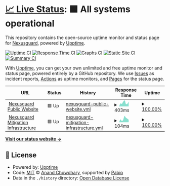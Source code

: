# [📈 Live Status](https://nexusguard.github.io/uptime): <!--live status--> **🟩 All systems operational**

This repository contains the open-source uptime monitor and status page for [Nexusguard](https://www.nexusguard.com), powered by [Upptime](https://github.com/upptime/upptime).

[![Uptime CI](https://github.com/nexusguard/uptime/workflows/Uptime%20CI/badge.svg)](https://github.com/nexusguard/uptime/actions?query=workflow%3A%22Uptime+CI%22)
[![Response Time CI](https://github.com/nexusguard/uptime/workflows/Response%20Time%20CI/badge.svg)](https://github.com/nexusguard/uptime/actions?query=workflow%3A%22Response+Time+CI%22)
[![Graphs CI](https://github.com/nexusguard/uptime/workflows/Graphs%20CI/badge.svg)](https://github.com/nexusguard/uptime/actions?query=workflow%3A%22Graphs+CI%22)
[![Static Site CI](https://github.com/nexusguard/uptime/workflows/Static%20Site%20CI/badge.svg)](https://github.com/nexusguard/uptime/actions?query=workflow%3A%22Static+Site+CI%22)
[![Summary CI](https://github.com/nexusguard/uptime/workflows/Summary%20CI/badge.svg)](https://github.com/nexusguard/uptime/actions?query=workflow%3A%22Summary+CI%22)

With [Upptime](https://upptime.js.org), you can get your own unlimited and free uptime monitor and status page, powered entirely by a GitHub repository. We use [Issues](https://github.com/nexusguard/uptime/issues) as incident reports, [Actions](https://github.com/nexusguard/uptime/actions) as uptime monitors, and [Pages](https://nexusguard.github.io/uptime) for the status page.

<!--start: status pages-->
<!-- This summary is generated by Upptime (https://github.com/upptime/upptime) -->
<!-- Do not edit this manually, your changes will be overwritten -->
<!-- prettier-ignore -->
| URL | Status | History | Response Time | Uptime |
| --- | ------ | ------- | ------------- | ------ |
| <img alt="" src="https://icons.duckduckgo.com/ip3/www.nexusguard.com.ico" height="13"> [Nexusguard Public Website](https://www.nexusguard.com) | 🟩 Up | [nexusguard-public-website.yml](https://github.com/nexusguard/uptime/commits/HEAD/history/nexusguard-public-website.yml) | <details><summary><img alt="Response time graph" src="./graphs/nexusguard-public-website/response-time-week.png" height="20"> 403ms</summary><br><a href="https://nexusguard.github.io/uptime/history/nexusguard-public-website"><img alt="Response time 393" src="https://img.shields.io/endpoint?url=https%3A%2F%2Fraw.githubusercontent.com%2Fnexusguard%2Fuptime%2FHEAD%2Fapi%2Fnexusguard-public-website%2Fresponse-time.json"></a><br><a href="https://nexusguard.github.io/uptime/history/nexusguard-public-website"><img alt="24-hour response time 516" src="https://img.shields.io/endpoint?url=https%3A%2F%2Fraw.githubusercontent.com%2Fnexusguard%2Fuptime%2FHEAD%2Fapi%2Fnexusguard-public-website%2Fresponse-time-day.json"></a><br><a href="https://nexusguard.github.io/uptime/history/nexusguard-public-website"><img alt="7-day response time 403" src="https://img.shields.io/endpoint?url=https%3A%2F%2Fraw.githubusercontent.com%2Fnexusguard%2Fuptime%2FHEAD%2Fapi%2Fnexusguard-public-website%2Fresponse-time-week.json"></a><br><a href="https://nexusguard.github.io/uptime/history/nexusguard-public-website"><img alt="30-day response time 526" src="https://img.shields.io/endpoint?url=https%3A%2F%2Fraw.githubusercontent.com%2Fnexusguard%2Fuptime%2FHEAD%2Fapi%2Fnexusguard-public-website%2Fresponse-time-month.json"></a><br><a href="https://nexusguard.github.io/uptime/history/nexusguard-public-website"><img alt="1-year response time 393" src="https://img.shields.io/endpoint?url=https%3A%2F%2Fraw.githubusercontent.com%2Fnexusguard%2Fuptime%2FHEAD%2Fapi%2Fnexusguard-public-website%2Fresponse-time-year.json"></a></details> | <details><summary><a href="https://nexusguard.github.io/uptime/history/nexusguard-public-website">100.00%</a></summary><a href="https://nexusguard.github.io/uptime/history/nexusguard-public-website"><img alt="All-time uptime 100.00%" src="https://img.shields.io/endpoint?url=https%3A%2F%2Fraw.githubusercontent.com%2Fnexusguard%2Fuptime%2FHEAD%2Fapi%2Fnexusguard-public-website%2Fuptime.json"></a><br><a href="https://nexusguard.github.io/uptime/history/nexusguard-public-website"><img alt="24-hour uptime 100.00%" src="https://img.shields.io/endpoint?url=https%3A%2F%2Fraw.githubusercontent.com%2Fnexusguard%2Fuptime%2FHEAD%2Fapi%2Fnexusguard-public-website%2Fuptime-day.json"></a><br><a href="https://nexusguard.github.io/uptime/history/nexusguard-public-website"><img alt="7-day uptime 100.00%" src="https://img.shields.io/endpoint?url=https%3A%2F%2Fraw.githubusercontent.com%2Fnexusguard%2Fuptime%2FHEAD%2Fapi%2Fnexusguard-public-website%2Fuptime-week.json"></a><br><a href="https://nexusguard.github.io/uptime/history/nexusguard-public-website"><img alt="30-day uptime 100.00%" src="https://img.shields.io/endpoint?url=https%3A%2F%2Fraw.githubusercontent.com%2Fnexusguard%2Fuptime%2FHEAD%2Fapi%2Fnexusguard-public-website%2Fuptime-month.json"></a><br><a href="https://nexusguard.github.io/uptime/history/nexusguard-public-website"><img alt="1-year uptime 100.00%" src="https://img.shields.io/endpoint?url=https%3A%2F%2Fraw.githubusercontent.com%2Fnexusguard%2Fuptime%2FHEAD%2Fapi%2Fnexusguard-public-website%2Fuptime-year.json"></a></details>
| <img alt="" src="https://icons.duckduckgo.com/ip3/www.nexusguard.com.ico" height="13"> [Nexusguard Mitigation Infrastructure](https://www.nexusguard.com) | 🟩 Up | [nexusguard-mitigation-infrastructure.yml](https://github.com/nexusguard/uptime/commits/HEAD/history/nexusguard-mitigation-infrastructure.yml) | <details><summary><img alt="Response time graph" src="./graphs/nexusguard-mitigation-infrastructure/response-time-week.png" height="20"> 104ms</summary><br><a href="https://nexusguard.github.io/uptime/history/nexusguard-mitigation-infrastructure"><img alt="Response time 70" src="https://img.shields.io/endpoint?url=https%3A%2F%2Fraw.githubusercontent.com%2Fnexusguard%2Fuptime%2FHEAD%2Fapi%2Fnexusguard-mitigation-infrastructure%2Fresponse-time.json"></a><br><a href="https://nexusguard.github.io/uptime/history/nexusguard-mitigation-infrastructure"><img alt="24-hour response time 78" src="https://img.shields.io/endpoint?url=https%3A%2F%2Fraw.githubusercontent.com%2Fnexusguard%2Fuptime%2FHEAD%2Fapi%2Fnexusguard-mitigation-infrastructure%2Fresponse-time-day.json"></a><br><a href="https://nexusguard.github.io/uptime/history/nexusguard-mitigation-infrastructure"><img alt="7-day response time 104" src="https://img.shields.io/endpoint?url=https%3A%2F%2Fraw.githubusercontent.com%2Fnexusguard%2Fuptime%2FHEAD%2Fapi%2Fnexusguard-mitigation-infrastructure%2Fresponse-time-week.json"></a><br><a href="https://nexusguard.github.io/uptime/history/nexusguard-mitigation-infrastructure"><img alt="30-day response time 148" src="https://img.shields.io/endpoint?url=https%3A%2F%2Fraw.githubusercontent.com%2Fnexusguard%2Fuptime%2FHEAD%2Fapi%2Fnexusguard-mitigation-infrastructure%2Fresponse-time-month.json"></a><br><a href="https://nexusguard.github.io/uptime/history/nexusguard-mitigation-infrastructure"><img alt="1-year response time 70" src="https://img.shields.io/endpoint?url=https%3A%2F%2Fraw.githubusercontent.com%2Fnexusguard%2Fuptime%2FHEAD%2Fapi%2Fnexusguard-mitigation-infrastructure%2Fresponse-time-year.json"></a></details> | <details><summary><a href="https://nexusguard.github.io/uptime/history/nexusguard-mitigation-infrastructure">100.00%</a></summary><a href="https://nexusguard.github.io/uptime/history/nexusguard-mitigation-infrastructure"><img alt="All-time uptime 100.00%" src="https://img.shields.io/endpoint?url=https%3A%2F%2Fraw.githubusercontent.com%2Fnexusguard%2Fuptime%2FHEAD%2Fapi%2Fnexusguard-mitigation-infrastructure%2Fuptime.json"></a><br><a href="https://nexusguard.github.io/uptime/history/nexusguard-mitigation-infrastructure"><img alt="24-hour uptime 100.00%" src="https://img.shields.io/endpoint?url=https%3A%2F%2Fraw.githubusercontent.com%2Fnexusguard%2Fuptime%2FHEAD%2Fapi%2Fnexusguard-mitigation-infrastructure%2Fuptime-day.json"></a><br><a href="https://nexusguard.github.io/uptime/history/nexusguard-mitigation-infrastructure"><img alt="7-day uptime 100.00%" src="https://img.shields.io/endpoint?url=https%3A%2F%2Fraw.githubusercontent.com%2Fnexusguard%2Fuptime%2FHEAD%2Fapi%2Fnexusguard-mitigation-infrastructure%2Fuptime-week.json"></a><br><a href="https://nexusguard.github.io/uptime/history/nexusguard-mitigation-infrastructure"><img alt="30-day uptime 100.00%" src="https://img.shields.io/endpoint?url=https%3A%2F%2Fraw.githubusercontent.com%2Fnexusguard%2Fuptime%2FHEAD%2Fapi%2Fnexusguard-mitigation-infrastructure%2Fuptime-month.json"></a><br><a href="https://nexusguard.github.io/uptime/history/nexusguard-mitigation-infrastructure"><img alt="1-year uptime 100.00%" src="https://img.shields.io/endpoint?url=https%3A%2F%2Fraw.githubusercontent.com%2Fnexusguard%2Fuptime%2FHEAD%2Fapi%2Fnexusguard-mitigation-infrastructure%2Fuptime-year.json"></a></details>

<!--end: status pages-->

[**Visit our status website →**](https://nexusguard.github.io/uptime)

## 📄 License

- Powered by: [Upptime](https://github.com/upptime/upptime)
- Code: [MIT](./LICENSE) © [Anand Chowdhary](https://anandchowdhary.com), supported by [Pabio](https://pabio.com)
- Data in the `./history` directory: [Open Database License](https://opendatacommons.org/licenses/odbl/1-0/)
